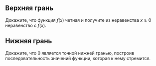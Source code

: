 ## Верхняя грань

Докажите, что функция $f(x)$ четная и получите из неравенства $x\geq 0$ неравенство с $f(x)$.

## Нижняя грань

Докажите, что $0$ является точной нижней гранью, построив последовательность значений функции, которая к нему стремится.